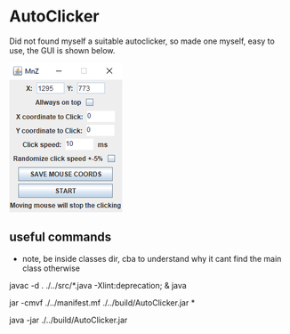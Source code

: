 # AutoClicker

Did not found myself a suitable autoclicker, so made one myself, easy to use, the GUI is shown below.

<img src="https://raw.githubusercontent.com/maanuz/AutoClicker/master/autoclicker.png" title="pic1" alt="pic1"/>

## useful commands

* note, be inside classes dir, cba to understand why it cant find the main class otherwise

javac -d . ./../src/*.java -Xlint:deprecation; & java

jar -cmvf ./../manifest.mf ./../build/AutoClicker.jar *

java -jar ./../build/AutoClicker.jar
